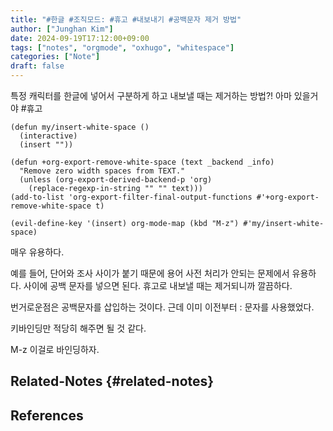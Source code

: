 ```yaml
---
title: "#한글 #조직모드: #휴고 #내보내기 #공백문자 제거 방법"
author: ["Junghan Kim"]
date: 2024-09-19T17:12:00+09:00
tags: ["notes", "orgmode", "oxhugo", "whitespace"]
categories: ["Note"]
draft: false
---
```


<!--more-->

특정 캐릭터를 한글에 넣어서 구분하게 하고 내보낼 때는 제거하는 방법?! 아마 있을거야 #휴고

```elisp
(defun my/insert-white-space ()
  (interactive)
  (insert ""))

(defun +org-export-remove-white-space (text _backend _info)
  "Remove zero width spaces from TEXT."
  (unless (org-export-derived-backend-p 'org)
    (replace-regexp-in-string "" "" text)))
(add-to-list 'org-export-filter-final-output-functions #'+org-export-remove-white-space t)

(evil-define-key '(insert) org-mode-map (kbd "M-z") #'my/insert-white-space)
```

매우 유용하다.

예를 들어, 단어와 조사 사이가 붙기 때문에 용어 사전 처리가 안되는 문제에서 유용하다. 사이에 공백 문자를 넣으면 된다. 휴고로 내보낼 때는 제거되니까 깔끔하다.

번거로운점은 공백문자를 삽입하는 것이다. 근데 이미 이전부터 : 문자를 사용했었다.

키바인딩만 적당히 해주면 될 것 같다.

M-z 이걸로 바인딩하자.


## Related-Notes {#related-notes}

## References

<style>.csl-entry{text-indent: -1.5em; margin-left: 1.5em;}</style><div class="csl-bib-body">
</div>
